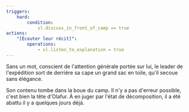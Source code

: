 ```yaml
---
triggers:
    hard:
        condition:
            sl.discuss_in_front_of_camp == true
actions:
    "[Écouter leur récit]":
        operations:
            - sl.listen_to_explanation = true
---
```


Sans un mot, conscient de l'attention générale portée sur lui, le leader de l'expédition sort de derrière sa cape un grand sac en toile, qu'il secoue sans élégance.

Son contenu tombe dans la boue du camp.
Il n'y a pas d'erreur possible, c'est bien la tête d'Olafur. À en juger par l'état de décomposition, il a été abattu il y a quelques jours déjà.
